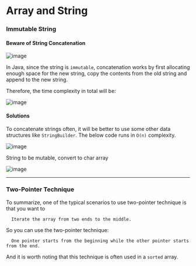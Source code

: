 # Array and String

### Immutable String

#### Beware of String Concatenation

![image](https://user-images.githubusercontent.com/35042430/209711554-1943c026-bcc5-4644-98e4-390f3344b1e2.png)

In Java, since the string is ```immutable```, concatenation works by first allocating enough space for the new string, copy the contents from the old string and append to the new string.

Therefore, the time complexity in total will be:

![image](https://user-images.githubusercontent.com/35042430/209711589-fb1d8c28-9a00-42b5-964d-599d1dbd44c8.png)

#### Solutions

To concatenate strings often, it will be better to use some other data structures like ```StringBuilder```. The below code runs in ```O(n)``` complexity.

![image](https://user-images.githubusercontent.com/35042430/209711635-dd26308d-4f07-4f6a-af9d-15e1010ab5bf.png)

String to be mutable, convert to char array

![image](https://user-images.githubusercontent.com/35042430/209711718-1ec73b82-10b4-4543-b72b-280cd1151fb0.png)

---

### Two-Pointer Technique

To summarize, one of the typical scenarios to use two-pointer technique is that you want to

      Iterate the array from two ends to the middle.

So you can use the two-pointer technique:

      One pointer starts from the beginning while the other pointer starts from the end.

And it is worth noting that this technique is often used in a ```sorted``` array.
